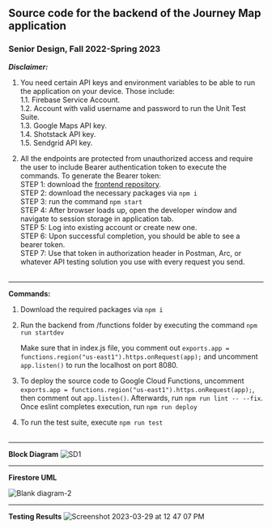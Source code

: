 ## Source code for the backend of the Journey Map application
### Senior Design, Fall 2022-Spring 2023

<b><i>Disclaimer:</i></b> 

1. You need certain API keys and environment variables to be able to run the application on your device. Those include:<br>
  1.1. Firebase Service Account.<br>
  1.2. Account with valid username and password to run the Unit Test Suite.<br>
  1.3. Google Maps API key.<br>
  1.4. Shotstack API key.<br>
  1.5. Sendgrid API key.<br>

2. All the endpoints are protected from unauthorized access and require the user to include Bearer authentication token to execute the commands. To generate the Bearer token: <br>
  STEP 1: download the [frontend repository](https://github.com/piper-d/Journey-Map-Frontend).<br>
  STEP 2: download the necessary packages via ```npm i``` <br>
  STEP 3: run the command ```npm start```<br>
  STEP 4: After browser loads up, open the developer window and navigate to session storage in application tab.<br>
  STEP 5: Log into existing account or create new one.<br>
  STEP 6: Upon successful completion, you should be able to see a bearer token.<br>
  STEP 7: Use that token in authorization header in Postman, Arc, or whatever API testing solution you use with every request you send.<br><br>

***

<b>Commands:</b>

1. Download the required packages via ```npm i```</b>

2. Run the backend from /functions folder by executing the command ```npm run startdev```</b>
    
   Make sure that in index.js file, you comment out ```exports.app = functions.region("us-east1").https.onRequest(app);``` and uncomment ```app.listen()``` to run the localhost on port 8080.

3. To deploy the source code to Google Cloud Functions, uncomment ```exports.app = functions.region("us-east1").https.onRequest(app);```, then comment out ```app.listen()```. Afterwards, run ```npm run lint -- --fix```. Once eslint completes execution, run ```npm run deploy```

4. To run the test suite, execute ```npm run test```<br><br>

***

<b>Block Diagram</b>
![SD1](https://user-images.githubusercontent.com/74462948/228599131-4b1fd25f-da02-4d62-94e7-702723c38a1a.png)

***

<b>Firestore UML</b>

![Blank diagram-2](https://user-images.githubusercontent.com/74462948/228599975-9be9e848-983c-4f2a-94c5-9c49141fed95.png)

***

<b>Testing Results</b>
![Screenshot 2023-03-29 at 12 47 07 PM](https://user-images.githubusercontent.com/74462948/228610682-0f3467d1-6a0f-4e09-9147-7a401996c6c8.png)

